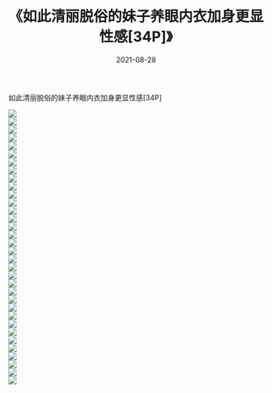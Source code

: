 ﻿---
layout: post
title:  《如此清丽脱俗的妹子养眼内衣加身更显性感[34P]》
date:   2021-08-28
img: http://img.660000.xyz/Sharelink/性感/2021/如此清丽脱俗的妹子养眼内衣加身更显性感[34P]/000.jpg
categories: [美女, 清纯, 唯美]
---

如此清丽脱俗的妹子养眼内衣加身更显性感[34P]

  ![](http://img.660000.xyz/Sharelink/性感/2021/如此清丽脱俗的妹子养眼内衣加身更显性感[34P]/001.jpg) <br> ![](http://img.660000.xyz/Sharelink/性感/2021/如此清丽脱俗的妹子养眼内衣加身更显性感[34P]/002.jpg) <br> ![](http://img.660000.xyz/Sharelink/性感/2021/如此清丽脱俗的妹子养眼内衣加身更显性感[34P]/003.jpg) <br> ![](http://img.660000.xyz/Sharelink/性感/2021/如此清丽脱俗的妹子养眼内衣加身更显性感[34P]/004.jpg) <br> ![](http://img.660000.xyz/Sharelink/性感/2021/如此清丽脱俗的妹子养眼内衣加身更显性感[34P]/005.jpg) <br> ![](http://img.660000.xyz/Sharelink/性感/2021/如此清丽脱俗的妹子养眼内衣加身更显性感[34P]/006.jpg) <br> ![](http://img.660000.xyz/Sharelink/性感/2021/如此清丽脱俗的妹子养眼内衣加身更显性感[34P]/007.jpg) <br> ![](http://img.660000.xyz/Sharelink/性感/2021/如此清丽脱俗的妹子养眼内衣加身更显性感[34P]/008.jpg) <br> ![](http://img.660000.xyz/Sharelink/性感/2021/如此清丽脱俗的妹子养眼内衣加身更显性感[34P]/009.jpg) <br> ![](http://img.660000.xyz/Sharelink/性感/2021/如此清丽脱俗的妹子养眼内衣加身更显性感[34P]/010.jpg) <br> ![](http://img.660000.xyz/Sharelink/性感/2021/如此清丽脱俗的妹子养眼内衣加身更显性感[34P]/011.jpg) <br> ![](http://img.660000.xyz/Sharelink/性感/2021/如此清丽脱俗的妹子养眼内衣加身更显性感[34P]/012.jpg) <br> ![](http://img.660000.xyz/Sharelink/性感/2021/如此清丽脱俗的妹子养眼内衣加身更显性感[34P]/013.jpg) <br> ![](http://img.660000.xyz/Sharelink/性感/2021/如此清丽脱俗的妹子养眼内衣加身更显性感[34P]/014.jpg) <br> ![](http://img.660000.xyz/Sharelink/性感/2021/如此清丽脱俗的妹子养眼内衣加身更显性感[34P]/015.jpg) <br> ![](http://img.660000.xyz/Sharelink/性感/2021/如此清丽脱俗的妹子养眼内衣加身更显性感[34P]/016.jpg) <br> ![](http://img.660000.xyz/Sharelink/性感/2021/如此清丽脱俗的妹子养眼内衣加身更显性感[34P]/017.jpg) <br> ![](http://img.660000.xyz/Sharelink/性感/2021/如此清丽脱俗的妹子养眼内衣加身更显性感[34P]/018.jpg) <br> ![](http://img.660000.xyz/Sharelink/性感/2021/如此清丽脱俗的妹子养眼内衣加身更显性感[34P]/019.jpg) <br> ![](http://img.660000.xyz/Sharelink/性感/2021/如此清丽脱俗的妹子养眼内衣加身更显性感[34P]/020.jpg) <br> ![](http://img.660000.xyz/Sharelink/性感/2021/如此清丽脱俗的妹子养眼内衣加身更显性感[34P]/021.jpg) <br> ![](http://img.660000.xyz/Sharelink/性感/2021/如此清丽脱俗的妹子养眼内衣加身更显性感[34P]/022.jpg) <br> ![](http://img.660000.xyz/Sharelink/性感/2021/如此清丽脱俗的妹子养眼内衣加身更显性感[34P]/023.jpg) <br> ![](http://img.660000.xyz/Sharelink/性感/2021/如此清丽脱俗的妹子养眼内衣加身更显性感[34P]/024.jpg) <br> ![](http://img.660000.xyz/Sharelink/性感/2021/如此清丽脱俗的妹子养眼内衣加身更显性感[34P]/025.jpg) <br> ![](http://img.660000.xyz/Sharelink/性感/2021/如此清丽脱俗的妹子养眼内衣加身更显性感[34P]/026.jpg) <br> ![](http://img.660000.xyz/Sharelink/性感/2021/如此清丽脱俗的妹子养眼内衣加身更显性感[34P]/027.jpg) <br> ![](http://img.660000.xyz/Sharelink/性感/2021/如此清丽脱俗的妹子养眼内衣加身更显性感[34P]/028.jpg) <br> ![](http://img.660000.xyz/Sharelink/性感/2021/如此清丽脱俗的妹子养眼内衣加身更显性感[34P]/029.jpg) <br> ![](http://img.660000.xyz/Sharelink/性感/2021/如此清丽脱俗的妹子养眼内衣加身更显性感[34P]/030.jpg) <br> ![](http://img.660000.xyz/Sharelink/性感/2021/如此清丽脱俗的妹子养眼内衣加身更显性感[34P]/031.jpg) <br> ![](http://img.660000.xyz/Sharelink/性感/2021/如此清丽脱俗的妹子养眼内衣加身更显性感[34P]/032.jpg) <br> ![](http://img.660000.xyz/Sharelink/性感/2021/如此清丽脱俗的妹子养眼内衣加身更显性感[34P]/033.jpg) <br> ![](http://img.660000.xyz/Sharelink/性感/2021/如此清丽脱俗的妹子养眼内衣加身更显性感[34P]/034.jpg) <br>